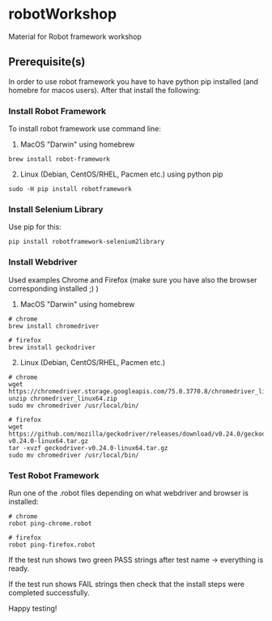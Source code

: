 # robotWorkshop
Material for Robot framework workshop

## Prerequisite(s)
In order to use robot framework you have to have python pip installed (and homebre for macos users). After that install the following:

### Install Robot Framework
To install robot framework use command line:

1. MacOS "Darwin" using homebrew 
```
brew install robot-framework
```

2. Linux (Debian, CentOS/RHEL, Pacmen etc.) using python pip 
```
sudo -H pip install robotframework
```

### Install Selenium Library
Use pip for this:
```
pip install robotframework-selenium2library
```

### Install Webdriver
Used examples Chrome and Firefox (make sure you have also the browser corresponding installed ;) )

1. MacOS "Darwin" using homebrew
```
# chrome
brew install chromedriver

# firefox
brew install geckodriver
```

2. Linux (Debian, CentOS/RHEL, Pacmen etc.)
```
# chrome
wget https://chromedriver.storage.googleapis.com/75.0.3770.8/chromedriver_linux64.zip
unzip chromedriver_linux64.zip
sudo mv chromedriver /usr/local/bin/

# firefox
wget https://github.com/mozilla/geckodriver/releases/download/v0.24.0/geckodriver-v0.24.0-linux64.tar.gz
tar -xvzf geckodriver-v0.24.0-linux64.tar.gz
sudo mv chromedriver /usr/local/bin/
```

### Test Robot Framework
Run one of the .robot files depending on what webdriver and browser is installed:
```
# chrome
robot ping-chrome.robot

# firefox
robot ping-firefox.robot
```
If the test run shows two green PASS strings after test name -> everything is ready.

If the test run shows FAIL strings then check that the install steps were completed successfully.

Happy testing!
